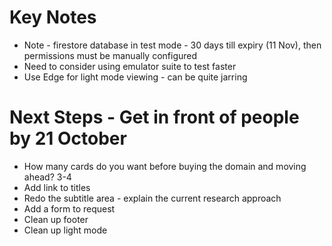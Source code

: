 # Key Notes
- Note - firestore database in test mode - 30 days till expiry (11 Nov), then permissions must be manually configured
- Need to consider using emulator suite to test faster
- Use Edge for light mode viewing - can be quite jarring

# Next Steps - Get in front of people by 21 October
- How many cards do you want before buying the domain and moving ahead? 3-4
- Add link to titles
- Redo the subtitle area - explain the current research approach
- Add a form to request 
- Clean up footer
- Clean up light mode

